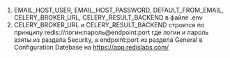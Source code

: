 1. EMAIL_HOST_USER, EMAIL_HOST_PASSWORD, DEFAULT_FROM_EMAIL, CELERY_BROKER_URL, CELERY_RESULT_BACKEND в файле .env
2. CELERY_BROKER_URL и CELERY_RESULT_BACKEND строятся по принципу redis://логин:пароль@endpoint:port где логин и пароль взяты из раздела Security, а endpoint:port из раздела General в Configuration Datebase на https://app.redislabs.com/